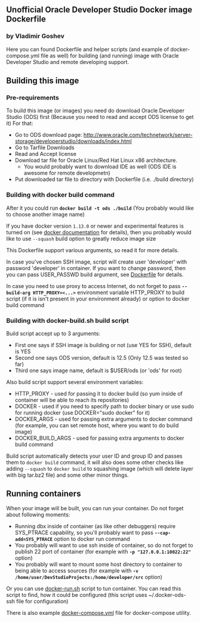 ## Unofficial Oracle Developer Studio Docker image Dockerfile
### by Vladimir Goshev

Here you can found Dockerfile and helper scripts (and example of docker-compose.yml file as well)
for building (and running) image with Oracle Developer Studio and remote developing support.

## Building this image 
### Pre-requirements
To build this image (or images) you need do download 
Oracle Developer Studio (ODS) first 
(Because you need to read and accept ODS license to get it)
For that:
* Go to ODS download page: http://www.oracle.com/technetwork/server-storage/developerstudio/downloads/index.html
* Go to Tarfile Downloads
* Read and Accept license
* Download tar file for Oracle Linux/Red Hat Linux x86 architecture.
  * You would probably want to download IDE as well (ODS IDE is awesome for remote developmetn)
* Put downloaded tar file to directory with Dockerfile (i.e. ./build directory)

### Building with docker build command

After it you could run
  **`docker build -t ods ./build`**
(You probably would like to choose another image name)

If you have docker version `1.13.0` or newer and experimental features is turned on (see [docker documentation](https://github.com/docker/docker/tree/master/experimental) for details),
then you probably would like to use `--squash` build option to greatly reduce image size

This Dockerfile support various arguments, so read it for more details.

In case you've chosen SSH image, script will create user 'developer' 
 with password 'developer' in container. If you want to change password, 
 then you can pass USER_PASSWD build argument, see [Dockerfile](/docker/Dockerfile) for details.

In case you need to use proxy to access Internet, do not forget to pass 
**`--build-arg HTTP_PROXY=<...>`** 
environment variable HTTP_PROXY to build script 
(if it is isn't present in your environment already) or 
option to docker build command

### Building with docker-build.sh build script 

Build script accept up to 3 arguments:
* First one says if SSH image is building or not (use YES for SSH), default is YES
* Second one says ODS version, default is 12.5 (Only 12.5 was tested so far)
* Third one says image name, default is $USER/ods (or 'ods' for root)
    
Also build script support several environment variables:
* HTTP_PROXY - used for passing it to docker build (so yum inside of container will be able to reach its repositories)
* DOCKER - used if you need to specify path to docker binary or use sudo for running docker (use DOCKER="sudo docker" for it)
* DOCKER_ARGS - used for passing extra arguments to docker command (for example, you can set remote host, where you want to do build image)
* DOCKER_BUILD_ARGS - used for passing extra arguments to docker build command

Build script automatically detects your user ID and group ID and passes them to `docker build` command, it will also does some other checks like adding `--squash` to `docker build` to squashing image (which will delete layer with big tar.bz2 file) and some other minor things.

## Running containers

When your image will be built, you can run your container. 
Do not forget about following moments:
* Running dbx inside of container (as like other debuggers) require SYS_PTRACE capability, so you'll probably want to pass **`--cap-add=SYS_PTRACE`** option to docker run command
* You probably will want to use ssh inside of container, so do not forget to publish 22 port of container (for example with **`-p "127.0.0.1:10022:22"`** option)
* You probably will want to mount some host directory to container to being able to access sources (for example with **`-v /home/user/DevStudioProjects:/home/developer/src`** option)

Or you can use [docker-run.sh](/docker-run.sh) script to tun container. You can read this script to find, how it could be configured (this script uses ~/.docker-ods-ssh file for configuration)

There is also example [docker-compose.yml](/docker-compose.yml) file for docker-compose utility.
